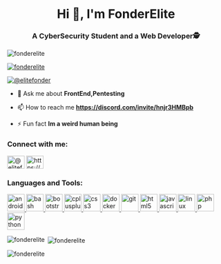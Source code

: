 <h1 align="center">Hi 👋, I'm FonderElite</h1>
<h3 align="center">A CyberSecurity Student and a Web Developer🕵️</h3>

<p align="left"> <img src="https://komarev.com/ghpvc/?username=fonderelite&label=Profile%20views&color=0e75b6&style=flat" alt="fonderelite" /> </p>

<p align="left"> <a href="https://github.com/ryo-ma/github-profile-trophy"><img src="https://github-profile-trophy.vercel.app/?username=fonderelite" alt="fonderelite" /></a> </p>

<p align="left"> <a href="https://twitter.com/@elitefonder" target="blank"><img src="https://img.shields.io/twitter/follow/@elitefonder?logo=twitter&style=for-the-badge" alt="@elitefonder" /></a> </p>

- 💬 Ask me about **FrontEnd,Pentesting**

- 📫 How to reach me **https://discord.com/invite/hnjr3HMBpb**

- ⚡ Fun fact **Im a weird human being**

<h3 align="left">Connect with me:</h3>
<p align="left">
<a href="https://twitter.com/@elitefonder" target="blank"><img align="center" src="https://cdn.jsdelivr.net/npm/simple-icons@3.0.1/icons/twitter.svg" alt="@elitefonder" height="30" width="40" /></a>
<a href="https://discord.gg/https://discord.com/invite/hnjr3HMBpb" target="blank"><img align="center" src="https://cdn.jsdelivr.net/npm/simple-icons@3.0.1/icons/discord.svg" alt="https://discord.com/invite/hnjr3HMBpb" height="30" width="40" /></a>
</p>

<h3 align="left">Languages and Tools:</h3>
<p align="left"> <a href="https://developer.android.com" target="_blank"> <img src="https://devicons.github.io/devicon/devicon.git/icons/android/android-original-wordmark.svg" alt="android" width="40" height="40"/> </a> <a href="https://www.gnu.org/software/bash/" target="_blank"> <img src="https://www.vectorlogo.zone/logos/gnu_bash/gnu_bash-icon.svg" alt="bash" width="40" height="40"/> </a> <a href="https://getbootstrap.com" target="_blank"> <img src="https://devicons.github.io/devicon/devicon.git/icons/bootstrap/bootstrap-plain.svg" alt="bootstrap" width="40" height="40"/> </a> <a href="https://www.w3schools.com/cpp/" target="_blank"> <img src="https://devicons.github.io/devicon/devicon.git/icons/cplusplus/cplusplus-original.svg" alt="cplusplus" width="40" height="40"/> </a> <a href="https://www.w3schools.com/css/" target="_blank"> <img src="https://devicons.github.io/devicon/devicon.git/icons/css3/css3-original-wordmark.svg" alt="css3" width="40" height="40"/> </a> <a href="https://www.docker.com/" target="_blank"> <img src="https://devicons.github.io/devicon/devicon.git/icons/docker/docker-original-wordmark.svg" alt="docker" width="40" height="40"/> </a> <a href="https://git-scm.com/" target="_blank"> <img src="https://www.vectorlogo.zone/logos/git-scm/git-scm-icon.svg" alt="git" width="40" height="40"/> </a> <a href="https://www.w3.org/html/" target="_blank"> <img src="https://devicons.github.io/devicon/devicon.git/icons/html5/html5-original-wordmark.svg" alt="html5" width="40" height="40"/> </a> <a href="https://developer.mozilla.org/en-US/docs/Web/JavaScript" target="_blank"> <img src="https://devicons.github.io/devicon/devicon.git/icons/javascript/javascript-original.svg" alt="javascript" width="40" height="40"/> </a> <a href="https://www.linux.org/" target="_blank"> <img src="https://devicons.github.io/devicon/devicon.git/icons/linux/linux-original.svg" alt="linux" width="40" height="40"/> </a> <a href="https://www.php.net" target="_blank"> <img src="https://devicons.github.io/devicon/devicon.git/icons/php/php-original.svg" alt="php" width="40" height="40"/> </a> <a href="https://www.python.org" target="_blank"> <img src="https://devicons.github.io/devicon/devicon.git/icons/python/python-original.svg" alt="python" width="40" height="40"/> </a> </p>

<p><img align="left" src="https://github-readme-stats.vercel.app/api/top-langs?username=fonderelite&show_icons=true&locale=en&layout=compact" alt="fonderelite" /></p>

<p>&nbsp;<img align="center" src="https://github-readme-stats.vercel.app/api?username=fonderelite&show_icons=true&locale=en" alt="fonderelite" /></p>

<p><img align="center" src="https://github-readme-streak-stats.herokuapp.com/?user=fonderelite&" alt="fonderelite" /></p>
